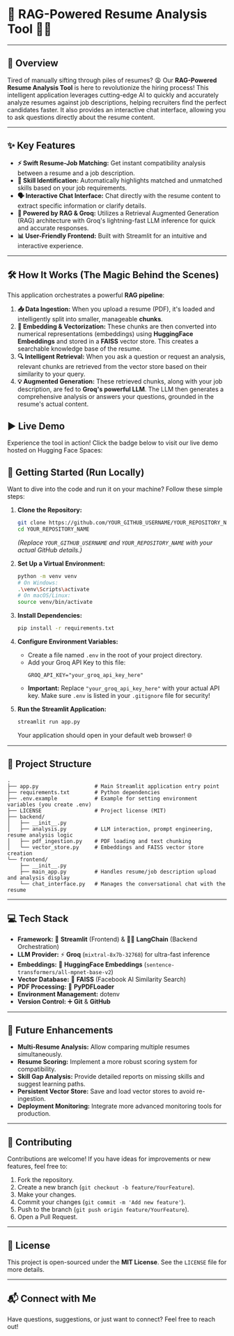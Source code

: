 # 🚀 RAG-Powered Resume Analysis Tool 📄✨

[](https://www.google.com/search?q=https://huggingface.co/spaces/abhi935680/resume-analyzer-rag-app)
[](https://streamlit.io/)
[](https://www.google.com/search?q=LICENSE)

-----

## 🌟 Overview

Tired of manually sifting through piles of resumes? 😩 Our **RAG-Powered Resume Analysis Tool** is here to revolutionize the hiring process\! This intelligent application leverages cutting-edge AI to quickly and accurately analyze resumes against job descriptions, helping recruiters find the perfect candidates faster. It also provides an interactive chat interface, allowing you to ask questions directly about the resume content.

-----

## ✨ Key Features

  * **⚡ Swift Resume-Job Matching:** Get instant compatibility analysis between a resume and a job description.
  * **🎯 Skill Identification:** Automatically highlights matched and unmatched skills based on your job requirements.
  * **🗣️ Interactive Chat Interface:** Chat directly with the resume content to extract specific information or clarify details.
  * **🚀 Powered by RAG & Groq:** Utilizes a Retrieval Augmented Generation (RAG) architecture with Groq's lightning-fast LLM inference for quick and accurate responses.
  * **📊 User-Friendly Frontend:** Built with Streamlit for an intuitive and interactive experience.

-----

## 🛠️ How It Works (The Magic Behind the Scenes)

This application orchestrates a powerful **RAG pipeline**:

1.  **📥 Data Ingestion:** When you upload a resume (PDF), it's loaded and intelligently split into smaller, manageable **chunks**.
2.  **🧠 Embedding & Vectorization:** These chunks are then converted into numerical representations (embeddings) using **HuggingFace Embeddings** and stored in a **FAISS** vector store. This creates a searchable knowledge base of the resume.
3.  **🔍 Intelligent Retrieval:** When you ask a question or request an analysis, relevant chunks are retrieved from the vector store based on their similarity to your query.
4.  **💡 Augmented Generation:** These retrieved chunks, along with your job description, are fed to **Groq's powerful LLM**. The LLM then generates a comprehensive analysis or answers your questions, grounded in the resume's actual content.



## ▶️ Live Demo

Experience the tool in action\! Click the badge below to visit our live demo hosted on Hugging Face Spaces:

[](https://www.google.com/search?q=https://huggingface.co/spaces/abhi935680/resume-analyzer-rag-app)


## 🚀 Getting Started (Run Locally)

Want to dive into the code and run it on your machine? Follow these simple steps:

1.  **Clone the Repository:**

    ```bash
    git clone https://github.com/YOUR_GITHUB_USERNAME/YOUR_REPOSITORY_NAME.git
    cd YOUR_REPOSITORY_NAME
    ```

    *(Replace `YOUR_GITHUB_USERNAME` and `YOUR_REPOSITORY_NAME` with your actual GitHub details.)*

2.  **Set Up a Virtual Environment:**

    ```bash
    python -m venv venv
    # On Windows:
    .\venv\Scripts\activate
    # On macOS/Linux:
    source venv/bin/activate
    ```

3.  **Install Dependencies:**

    ```bash
    pip install -r requirements.txt
    ```

4.  **Configure Environment Variables:**

      * Create a file named `.env` in the root of your project directory.
      * Add your Groq API Key to this file:
        ```
        GROQ_API_KEY="your_groq_api_key_here"
        ```
      * **Important:** Replace `"your_groq_api_key_here"` with your actual API key. Make sure `.env` is listed in your `.gitignore` file for security\!

5.  **Run the Streamlit Application:**

    ```bash
    streamlit run app.py
    ```

    Your application should open in your default web browser\! 🌐

-----

## 📁 Project Structure

```
.
├── app.py                  # Main Streamlit application entry point
├── requirements.txt        # Python dependencies
├── .env.example            # Example for setting environment variables (you create .env)
├── LICENSE                 # Project license (MIT)
├── backend/
│   ├── __init__.py
│   ├── analysis.py         # LLM interaction, prompt engineering, resume analysis logic
│   ├── pdf_ingestion.py    # PDF loading and text chunking
│   └── vector_store.py     # Embeddings and FAISS vector store creation
└── frontend/
    ├── __init__.py
    ├── main_app.py         # Handles resume/job description upload and analysis display
    └── chat_interface.py   # Manages the conversational chat with the resume
```

-----

## 💻 Tech Stack

  * **Framework:** 🐍 **Streamlit** (Frontend) & 🦜️🔗 **LangChain** (Backend Orchestration)
  * **LLM Provider:** ⚡ **Groq** (`mixtral-8x7b-32768`) for ultra-fast inference
  * **Embeddings:** 🤝 **HuggingFace Embeddings** (`sentence-transformers/all-mpnet-base-v2`)
  * **Vector Database:** 🤖 **FAISS** (Facebook AI Similarity Search)
  * **PDF Processing:** 📄 **PyPDFLoader**
  * **Environment Management:** dotenv
  * **Version Control:** ➕ **Git** & **GitHub**

-----

## 🔮 Future Enhancements

  * **Multi-Resume Analysis:** Allow comparing multiple resumes simultaneously.
  * **Resume Scoring:** Implement a more robust scoring system for compatibility.
  * **Skill Gap Analysis:** Provide detailed reports on missing skills and suggest learning paths.
  * **Persistent Vector Store:** Save and load vector stores to avoid re-ingestion.
  * **Deployment Monitoring:** Integrate more advanced monitoring tools for production.

-----

## 🤝 Contributing

Contributions are welcome\! If you have ideas for improvements or new features, feel free to:

1.  Fork the repository.
2.  Create a new branch (`git checkout -b feature/YourFeature`).
3.  Make your changes.
4.  Commit your changes (`git commit -m 'Add new feature'`).
5.  Push to the branch (`git push origin feature/YourFeature`).
6.  Open a Pull Request.

-----

## 📄 License

This project is open-sourced under the **MIT License**. See the `LICENSE` file for more details.

-----

## 📬 Connect with Me

Have questions, suggestions, or just want to connect? Feel free to reach out\!
